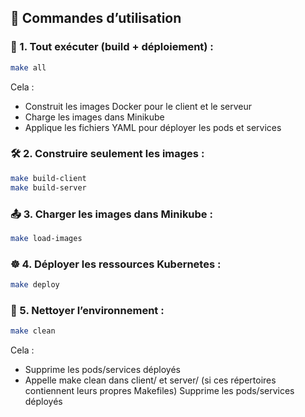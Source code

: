 ## 🚀 Commandes d’utilisation

### 🔧 1. Tout exécuter (build + déploiement) :

```bash
make all
```

Cela :

- Construit les images Docker pour le client et le serveur
- Charge les images dans Minikube
- Applique les fichiers YAML pour déployer les pods et services

### 🛠️ 2. Construire seulement les images :

```bash
make build-client
make build-server
```

### 📤 3. Charger les images dans Minikube :

```bash
make load-images
```

### ☸️ 4. Déployer les ressources Kubernetes :

```bash
make deploy
```

### 🧹 5. Nettoyer l’environnement :

```bash
make clean
```

Cela :
- Supprime les pods/services déployés
- Appelle make clean dans client/ et server/ (si ces répertoires contiennent leurs propres Makefiles)
Supprime les pods/services déployés

